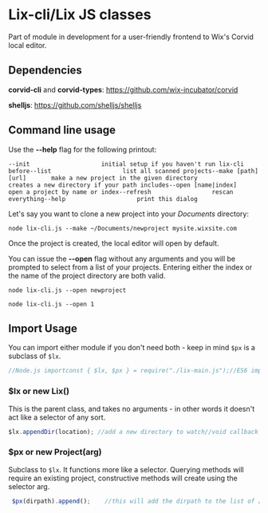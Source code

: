 # Lix-cli/Lix JS classes

Part of module in development for a user-friendly frontend to Wix's Corvid local editor.

## Dependencies

**corvid-cli** and **corvid-types**: https://github.com/wix-incubator/corvid

**shelljs**: https://github.com/shelljs/shelljs

## Command line usage

Use the **--help** flag for the following printout:

```shell
--init                    initial setup if you haven't run lix-cli before--list                    list all scanned projects--make [path] [url]       make a new project in the given directory                              creates a new directory if your path includes--open [name|index]       open a project by name or index--refresh                 rescan everything--help                    print this dialog
```

Let's say you want to clone a new project into your *Documents* directory:

`node lix-cli.js --make ~/Documents/newproject mysite.wixsite.com`

Once the project is created, the local editor will open by default.

You can issue the **--open** flag without any arguments and you will be prompted to select from a list of your projects. Entering either the index or the name of the project directory are both valid.

`node lix-cli.js --open newproject`

`node lix-cli.js --open 1`

## Import Usage

You can import either module if you don't need both - keep in mind `$px` is a subclass of `$lx`.

```javascript
//Node.js importconst { $lx, $px } = require("./lix-main.js");//ES6 importimport { $lx, $px } from "./lix-main.js";
```

### \$lx or new Lix()

This is the parent class, and takes no arguments - in other words it doesn't act like a selector of any sort.

```javascript
$lx.appendDir(location); //add a new directory to watch//void callback for asynchronous chaining$lx.dir;    //returns location of default project directory$lx.dirs;    //returns {name:location} of all watched directories $lx.get(id);    //mostly here for use by the $px subclass//however you can send it either index or dirname and it will return//that project's location$lx.init(callback);    //creates JSON file if isInit === "false"// returns projects array built from user's home directory recursive scan$lx.isInit; //checks if json "init" flag is not false.//if you want to force a refresh on appstart, set "init" to false$lx.os; //returns host system's OS$lx.projects;    //returns array of all currently watched projects$lx.rmDir(name|location); //removes directory from watched//void callback for asynchronous chaining$lx.scan(dir, callback);    //scan a directory of your choosing//returns {location:"dirpath", name:"dirname", updated:"date"}
```

### \$px or new Project(arg)

Subclass to `$lx`. It functions more like a selector. Querying methods will require an existing project, constructive methods will create using the selector arg.

```javascript
 $px(dirpath).append();    //this will add the dirpath to the list of //watched projects. Automatically assigns name and updated date$px(name).create(url, dirpath, {opts});    //creates a new project in //either an existing directory or a new one. Obviously node cannot //install multiple in one directory.//{debug:bool, auto:bool} auto opens project immediately upon creation$px(dirpath).delete();    //removes project from watched list$px(name|index).open(callback);    //opens a project using either name or //index for convenience. It uses $lx.get method.//callback is handy in case you want to kill the host app but keep //local editor/electron open
```
